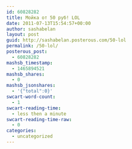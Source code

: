 ```yaml
---
id: 60828282
title: Мойка от 50 руб! LOL
date: 2011-07-13T15:54:57+00:00
author: sashabelan
layout: post
guid: http://sashabelan.posterous.com/50-lol
permalink: /50-lol/
posterous_post:
  - 60828282
mashsb_timestamp:
  - 1465894521
mashsb_shares:
  - 0
mashsb_jsonshares:
  - '{"total":0}'
swcart-word-count:
  - 1
swcart-reading-time:
  - less then a minute
swcart-reading-time-raw:
  - 0
categories:
  - uncategorized
---
```

[](http://instagr.am/p/HkujT/)